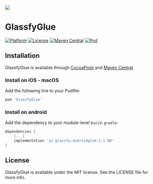 <img src="https://media.glassfy.io/banner_purple.png" />

# GlassfyGlue

[![Platform](https://img.shields.io/static/v1?label=platform&message=iOS%20|%20macOS%20|%20android&color=lightgray)](https://glassfy.io)
[![License](https://img.shields.io/badge/license-MIT-lightgrey)](https://glassfy.io)
[![Maven Central](https://img.shields.io/maven-central/v/io.glassfy/androidglue)](https://search.maven.org/artifact/io.glassfy/androidglue)
[![Pod](https://img.shields.io/cocoapods/v/GlassfyGlue.svg?style=flat)](https://cocoapods.org/pods/GlassfyGlue)


## Installation

GlassfyGlue is available through [CocoaPods](https://cocoapods.org) and [Maven Central](https://search.maven.org/artifact/io.glassfy/androidglue). 

### Install on iOS - macOS

Add the following line to your Podfile:
```ruby
pod 'GlassfyGlue'
```

### Install on android

Add the dependency to your module-level `build.gradle`:
```gradle
dependencies {
    [...]
    implementation 'io.glassfy:androidglue:1.1.80'
}
```

## License

GlassfyGlue is available under the MIT license. See the LICENSE file for more info.
